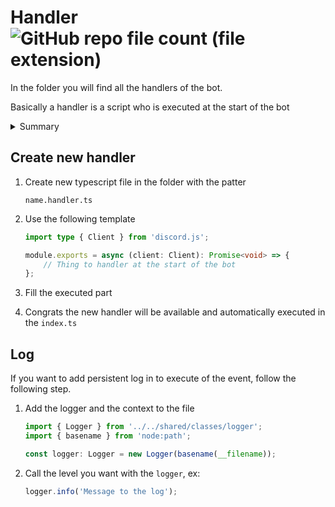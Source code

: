 # Handler ![GitHub repo file count (file extension)](https://img.shields.io/github/directory-file-count/Glassait/FOLD_Bot/src%2Fmodule%2Ffeature%2Fhandlers?type=file&extension=ts&style=flat-square&label=Handler)

In the folder you will find all the handlers of the bot.

Basically a handler is a script who is executed at the start of the bot


<details>
   <summary>Summary</summary>

-   [Create new handler](#create-new-handler)
-   [Log](#log)

</details>

## Create new handler

1. Create new typescript file in the folder with the patter
    ```text
    name.handler.ts
    ```
2. Use the following template

    ```typescript
    import type { Client } from 'discord.js';

    module.exports = async (client: Client): Promise<void> => {
        // Thing to handler at the start of the bot
    };
    ```

3. Fill the executed part
4. Congrats the new handler will be available and automatically executed in the `index.ts`

## Log

If you want to add persistent log in to execute of the event, follow the following step.

1. Add the logger and the context to the file

    ```typescript
    import { Logger } from '../../shared/classes/logger';
    import { basename } from 'node:path';

    const logger: Logger = new Logger(basename(__filename));
    ```

2. Call the level you want with the `logger`, ex:
    ```typescript
    logger.info('Message to the log');
    ```

